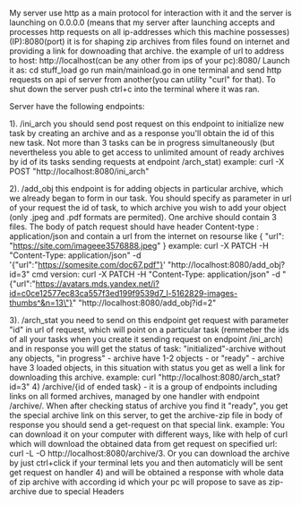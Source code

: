 My server use http as a main protocol for interaction with it and the server is launching on 0.0.0.0 (means that my server after launching accepts and processes http requests on all ip-addresses which this machine possesses) (IP):8080(port) it is for shaping zip archives from files found on internet and providing a link for downoading that archive. the example of url to address to host: http://localhost(can be any other from ips of your pc):8080/
Launch it as:
cd stuff_load
go run main/mainload.go 
in one terminal and send http requests on api of server from another(you can utility "curl" for that). To shut down the server push ctrl+c into the terminal where it was ran.

Server have the following endpoints:

1). /ini_arch
you should send post request on this endpoint to initialize new task by creating an archive and as a response you'll obtain the id of this new task. Not more than 3 tasks can be in progress simultaneously (but nevertheless you able to get access to unlimited amount of ready archives by id of its tasks sending requests at endpoint /arch_stat)
example: curl -X POST "http://localhost:8080/ini_arch"

2). /add_obj
    this endpoint is for adding objects in particular archive, which we already began to form in our task. You should specify as parameter in url of your request the id of task, to which archive you wish to add your object (only .jpeg and .pdf formats are permited). One archive should contain 3 files. The body of patch request should have header Content-type : application/json and contain a url from the internet on resourse like {
        "url": "https://site.com/imageee3576888.jpeg"
    }
    example: curl -X PATCH -H "Content-Type: application/json" -d '{"url":"https://somesite.com/doc67.pdf"}' "http://localhost:8080/add_obj?id=3"
    cmd version: curl -X PATCH -H "Content-Type: application/json" -d "{\"url\":\"https://avatars.mds.yandex.net/i?id=c0ce12577ec83ca557f3ed199f9539d7_l-5162829-images-thumbs^&n=13\"}" "http://localhost:8080/add_obj?id=2"

3). /arch_stat
you need to send on this endpoint get request with parameter "id" in url of request, which will point on a particular task (remmeber the ids of all your tasks when you create it sending request on endpoint /ini_arch) and in response you will get the status of task: "initialized"-archive without any objects, "in progress" - archive have 1-2 objects - or "ready" - archive have 3 loaded objects, in this situation with status you get as well a link for downloading this archive.
example: curl "http://localhost:8080/arch_stat?id=3"
4) /archive/{id of ended task} - it is a group of endpoints including links on all formed archives, managed by one handler with endpoint /archive/. When after checking status of archive you find it "ready", you get the special archive link on this server, to get the archive-zip file in body of response you should send a get-request on that special link. 
example: You can download it on your computer with different ways, like with help of curl which will download the obtained data from get request on specified url: curl -L -O http://localhost:8080/archive/3. Or you can download the archive by just ctrl+click if your terminal lets you and then automaticly will be sent get request on handler 4) and will be obtained a response with whole data of zip archive with according id  which your pc will propose to save as zip-archive due to special Headers 
